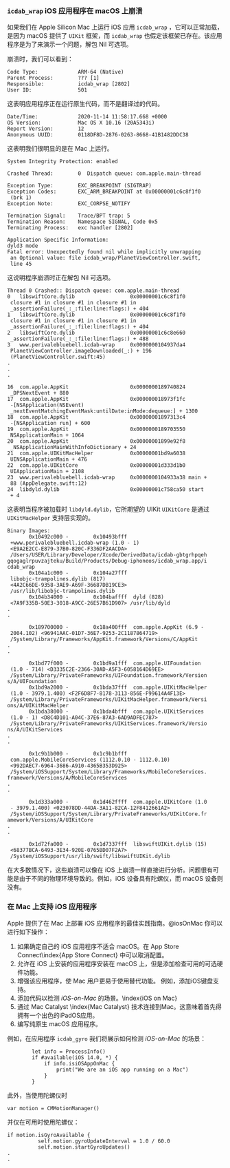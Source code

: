 ### `icdab_wrap` iOS 应用程序在 macOS 上崩溃

如果我们在 Apple Silicon Mac 上运行 iOS 应用 `icdab_wrap` ，它可以正常加载，是因为 macOS 提供了 `UIKit` 框架，而 `icdab_wrap` 也假定该框架已存在。该应用程序是为了来演示一个问题，解包 Nil 可选项。

崩溃时，我们可以看到：
```
Code Type:             ARM-64 (Native)
Parent Process:        ??? [1]
Responsible:           icdab_wrap [2802]
User ID:               501
```

这表明应用程序正在运行原生代码，而不是翻译过的代码。

```
Date/Time:             2020-11-14 11:58:17.668 +0000
OS Version:            Mac OS X 10.16 (20A5343i)
Report Version:        12
Anonymous UUID:        0118DF8D-2876-0263-8668-41B1482DDC38
```

这表明我们很明显的是在 Mac 上运行。

```
System Integrity Protection: enabled

Crashed Thread:        0  Dispatch queue: com.apple.main-thread

Exception Type:        EXC_BREAKPOINT (SIGTRAP)
Exception Codes:       EXC_ARM_BREAKPOINT at 0x00000001c6c8f1f0
 (brk 1)
Exception Note:        EXC_CORPSE_NOTIFY

Termination Signal:    Trace/BPT trap: 5
Termination Reason:    Namespace SIGNAL, Code 0x5
Terminating Process:   exc handler [2802]

Application Specific Information:
dyld3 mode
Fatal error: Unexpectedly found nil while implicitly unwrapping
 an Optional value: file icdab_wrap/PlanetViewController.swift,
 line 45
```

这说明程序崩溃时正在解包 Nil 可选项。

```
Thread 0 Crashed:: Dispatch queue: com.apple.main-thread
0   libswiftCore.dylib                  0x00000001c6c8f1f0
 closure #1 in closure #1 in closure #1 in
 _assertionFailure(_:_:file:line:flags:) + 404
1   libswiftCore.dylib                  0x00000001c6c8f1f0
 closure #1 in closure #1 in closure #1 in
 _assertionFailure(_:_:file:line:flags:) + 404
2   libswiftCore.dylib                  0x00000001c6c8e660
 _assertionFailure(_:_:file:line:flags:) + 488
3   www.perivalebluebell.icdab-wrap     0x0000000104937da4
 PlanetViewController.imageDownloaded(_:) + 196
 (PlanetViewController.swift:45)
.
.
.

16  com.apple.AppKit                    0x0000000189740824
 _DPSNextEvent + 880
17  com.apple.AppKit                    0x000000018973f1fc
 -[NSApplication(NSEvent)
 _nextEventMatchingEventMask:untilDate:inMode:dequeue:] + 1300
18  com.apple.AppKit                    0x00000001897313c4
 -[NSApplication run] + 600
19  com.apple.AppKit                    0x0000000189703550
 NSApplicationMain + 1064
20  com.apple.AppKit                    0x00000001899e92f8
 _NSApplicationMainWithInfoDictionary + 24
21  com.apple.UIKitMacHelper            0x00000001bd9a6038
 UINSApplicationMain + 476
22  com.apple.UIKitCore                 0x00000001d333d1b0
 UIApplicationMain + 2108
23  www.perivalebluebell.icdab-wrap     0x0000000104933a38 main +
 88 (AppDelegate.swift:12)
24  libdyld.dylib                       0x00000001c758ca50 start
 + 4
```

这表明当程序被加载时 `libdyld.dylib`，它所期望的 UIKit `UIKitCore` 是通过 `UIKitMacHelper` 支持层实现的。

```
Binary Images:
       0x10492c000 -        0x10493bfff
 +www.perivalebluebell.icdab-wrap (1.0 - 1)
 <E9A2E2CC-E879-37B0-820C-F336DF2AACDA>
 /Users/USER/Library/Developer/Xcode/DerivedData/icdab-gbtgrhpqeh
gqogaglrpuvzajteku/Build/Products/Debug-iphoneos/icdab_wrap.app/i
cdab_wrap
       0x104a1c000 -        0x104a27fff 
 libobjc-trampolines.dylib (817)
 <4A2C66DE-9358-3AE9-A69F-36687DB19CE3>
 /usr/lib/libobjc-trampolines.dylib
       0x104b34000 -        0x104baffff  dyld (828)
 <7A9F335B-50E3-3018-A9CC-26E57B61D907> /usr/lib/dyld
.
.

       0x189700000 -        0x18a400fff  com.apple.AppKit (6.9 -
 2004.102) <96941AAC-01D7-36E7-9253-2C1187864719>
 /System/Library/Frameworks/AppKit.framework/Versions/C/AppKit
.
.

       0x1bd77f000 -        0x1bd9a1fff  com.apple.UIFoundation
 (1.0 - 714) <D3335C2E-2366-30AD-A5F3-6058164D69EE>
 /System/Library/PrivateFrameworks/UIFoundation.framework/Version
s/A/UIFoundation
       0x1bd9a2000 -        0x1bda37fff  com.apple.UIKitMacHelper
 (1.0 - 3979.1.400) <F2F6D8F7-8178-3113-856E-F99614A4F13E>
 /System/Library/PrivateFrameworks/UIKitMacHelper.framework/Versi
ons/A/UIKitMacHelper
       0x1bda38000 -        0x1bda4bfff  com.apple.UIKitServices
 (1.0 - 1) <D8C4D101-A04C-37E6-87A3-6AD9ADFEC787>
 /System/Library/PrivateFrameworks/UIKitServices.framework/Versio
ns/A/UIKitServices
.
.

       0x1c9b1b000 -        0x1c9b1bfff 
 com.apple.MobileCoreServices (1112.0.10 - 1112.0.10)
 <992DAEC7-6964-3686-A910-4365B353D925>
 /System/iOSSupport/System/Library/Frameworks/MobileCoreServices.
framework/Versions/A/MobileCoreServices
.
.

       0x1d333a000 -        0x1d462ffff  com.apple.UIKitCore (1.0
 - 3979.1.400) <023078DD-44DA-3A11-82CA-12F8412661A2>
 /System/iOSSupport/System/Library/PrivateFrameworks/UIKitCore.fr
amework/Versions/A/UIKitCore
.
.

       0x1d72fa000 -        0x1d7337fff  libswiftUIKit.dylib (15)
 <68377BCA-6493-3E34-920E-0765BD07F2A7>
 /System/iOSSupport/usr/lib/swift/libswiftUIKit.dylib
```

在大多数情况下，这些崩溃可以像在 iOS 上崩溃一样直接进行分析。问题很有可能是由于不同的物理环境导致的。例如，iOS 设备具有陀螺仪，而 macOS 设备则没有。

### 在 Mac 上支持 iOS 应用程序

Apple 提供了在 Mac 上部署 iOS 应用程序的最佳实践指南。@iosOnMac 你可以进行如下操作：

1. 如果确定自己的 iOS 应用程序不适合 macOS。在 App Store Connect\index{App Store Connect} 中可以取消配置。
2. 允许在 iOS 上安装的应用程序安装在 macOS 上，但是添加检查可用的可选硬件功能。
3. 增强该应用程序，使 Mac 用户更易于使用替代功能。 例如，添加iOS键盘支持。
4. 添加代码以检测 _iOS-on-Mac_ 的场景。\index{iOS on Mac}
5. 通过 Mac Catalyst \index{Mac Catalyst}  技术连接到Mac。这意味着首先得拥有一个出色的iPadOS应用。
6. 编写纯原生 macOS 应用程序。

例如，在应用程序 `icdab_gyro` 我们将展示如何检测 _iOS-on-Mac_ 的场景：

```
        let info = ProcessInfo()
        if #available(iOS 14.0, *) {
            if info.isiOSAppOnMac {
                print("We are an iOS app running on a Mac")
            }
        }
```

此外，当使用陀螺仪时
```
var motion = CMMotionManager()
```

并仅在可用时使用陀螺仪：
```
if motion.isGyroAvailable {
          self.motion.gyroUpdateInterval = 1.0 / 60.0
          self.motion.startGyroUpdates()
.
.
```
